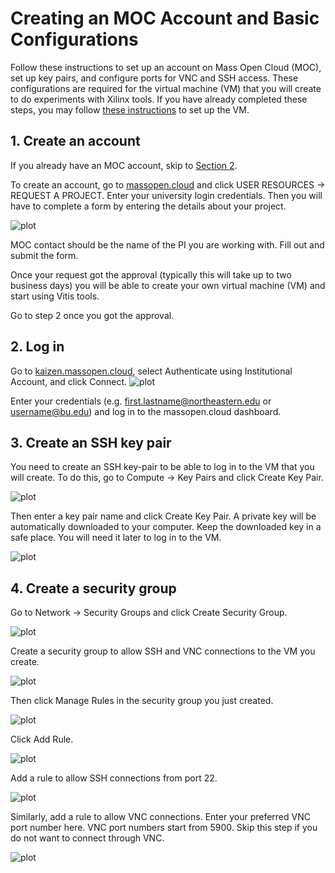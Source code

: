 # Creating an MOC Account and Basic Configurations

Follow these instructions to set up an account on Mass Open Cloud (MOC), set up key pairs, and configure ports for VNC and SSH access. These configurations are required for the virtual machine (VM) that you will create to do experiments with Xilinx tools. If you have already completed these steps, you may follow [these instructions](https://github.com/OCT-FPGA/OCT-Tutorials/blob/master/mocsetup/instancesetup.md) to set up the VM.  

## 1. Create an account

If you already have an MOC account, skip to [Section 2](https://github.com/OCT-FPGA/OCT-Tutorials/blob/master/mocsetup/account-setup-and-configuration.md).

To create an account, go to [massopen.cloud](https://massopen.cloud) and click USER RESOURCES &#8594; REQUEST A PROJECT. Enter your university login credentials. Then you will have to complete a form by entering the details about your project.

![plot](images/1_moc_project.png)

MOC contact should be the name of the PI you are working with. Fill out and submit the form. 

Once your request got the approval (typically this will take up to two business days) you will be able to create your own virtual machine (VM) and start using Vitis tools. 

Go to step 2 once you got the approval.

## 2. Log in 

Go to [kaizen.massopen.cloud](https://kaizen.massopen.cloud), select Authenticate using Institutional Account, and click Connect. 
![plot](images/2_openstack.png)

Enter your credentials (e.g. first.lastname@northeastern.edu or username@bu.edu) and log in to the massopen.cloud dashboard. 

## 3. Create an SSH key pair

You need to create an SSH key-pair to be able to log in to the VM that you will create. To do this, go to Compute &#8594; Key Pairs and click Create Key Pair. 

![plot](images/3_key_pairs.png)

Then enter a key pair name and click Create Key Pair. A private key will be automatically downloaded to your computer. Keep the downloaded key in a safe place. You will need it later to log in to the VM.

![plot](images/4_key_file.png)

## 4. Create a security group

Go to Network &#8594; Security Groups and click Create Security Group.

![plot](images/5_security_groups.png)

Create a security group to allow SSH and VNC connections to the VM you create.

![plot](images/6_create_security_group.png)

Then click Manage Rules in the security group you just created.

![plot](images/7_ssh_vnc.png)

Click Add Rule.

![plot](images/8_rules.png)

Add a rule to allow SSH connections from port 22.

![plot](images/9_add_rule.png)

Similarly, add a rule to allow VNC connections. Enter your preferred VNC port number here. VNC port numbers start from 5900. Skip this step if you do not want to connect through VNC.  

![plot](images/10_add_rule2.png)

